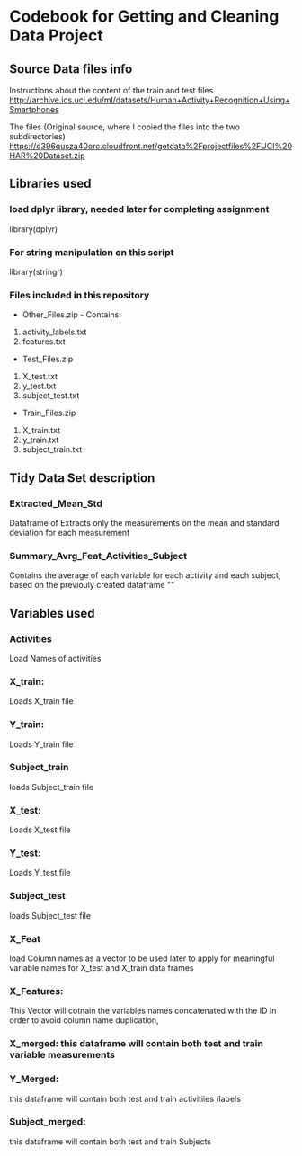 # Codebook for Getting and Cleaning Data Project

## Source Data files info

Instructions about the content of the train and test files
http://archive.ics.uci.edu/ml/datasets/Human+Activity+Recognition+Using+Smartphones

The files (Original source, where I copied the files into the two subdirectories)
https://d396qusza40orc.cloudfront.net/getdata%2Fprojectfiles%2FUCI%20HAR%20Dataset.zip

## Libraries used
### load dplyr library, needed later for completing assignment
library(dplyr)

### For string manipulation on this script
library(stringr)

### Files included in this repository
* Other_Files.zip - Contains:
1. activity_labels.txt
2. features.txt

* Test_Files.zip
1. X_test.txt
2. y_test.txt
3. subject_test.txt

* Train_Files.zip
1. X_train.txt
2. y_train.txt
3. subject_train.txt


## Tidy Data Set description

### Extracted_Mean_Std
  Dataframe of Extracts only the measurements on the mean and standard deviation for each measurement

### Summary_Avrg_Feat_Activities_Subject
  Contains the average of each variable for each activity and each subject, based on the previouly created dataframe ""

## Variables used
### Activities
  Load Names of activities

### X_train: 
Loads X_train file

### Y_train: 
Loads Y_train file

### Subject_train 
loads Subject_train file

### X_test: 
Loads X_test file

### Y_test: 
Loads Y_test file

### Subject_test 
loads Subject_test file

### X_Feat
load Column names as a vector to be used later to apply for meaningful variable names 
for X_test and X_train data frames

### X_Features: 
This Vector will cotnain the variables names concatenated with the ID In order to avoid column name duplication, 

### X_merged: this dataframe will contain both test and train variable measurements

### Y_Merged: 
this dataframe will contain both test and train activitiies (labels

### Subject_merged: 
this dataframe will contain both test and train Subjects
